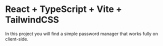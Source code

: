 # React + TypeScript + Vite + TailwindCSS

In this project you will find a simple password manager that works fully on client-side.
